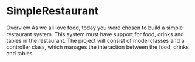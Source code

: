 # SimpleRestaurant

Overview
As we all love food, today you were chosen to build a simple restaurant system. This system must have support for food, drinks and tables in the restaurant. 
The project will consist of model classes and a controller class, which manages the interaction between the food, drinks and tables.






